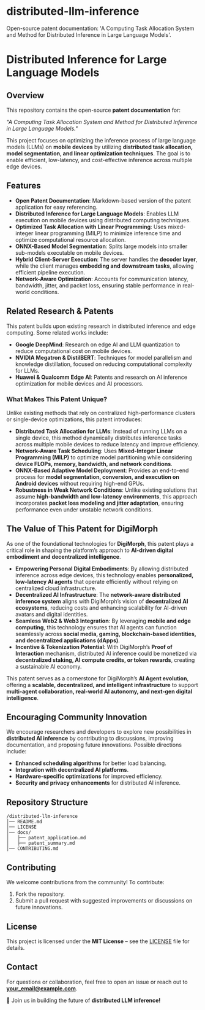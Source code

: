 # distributed-llm-inference
Open-source patent documentation: 'A Computing Task Allocation System and Method for Distributed Inference in Large Language Models'.

# Distributed Inference for Large Language Models

## Overview
This repository contains the open-source **patent documentation** for:

_"A Computing Task Allocation System and Method for Distributed Inference in Large Language Models."_

This project focuses on optimizing the inference process of large language models (LLMs) on **mobile devices** by utilizing **distributed task allocation, model segmentation, and linear optimization techniques**. The goal is to enable efficient, low-latency, and cost-effective inference across multiple edge devices.

## Features
- **Open Patent Documentation**: Markdown-based version of the patent application for easy referencing.
- **Distributed Inference for Large Language Models**: Enables LLM execution on mobile devices using distributed computing techniques.
- **Optimized Task Allocation with Linear Programming**: Uses mixed-integer linear programming (MILP) to minimize inference time and optimize computational resource allocation.
- **ONNX-Based Model Segmentation**: Splits large models into smaller sub-models executable on mobile devices.
- **Hybrid Client-Server Execution**: The server handles the **decoder layer**, while the client manages **embedding and downstream tasks**, allowing efficient pipeline execution.
- **Network-Aware Optimization**: Accounts for communication latency, bandwidth, jitter, and packet loss, ensuring stable performance in real-world conditions.

## Related Research & Patents
This patent builds upon existing research in distributed inference and edge computing. Some related works include:

- **Google DeepMind**: Research on edge AI and LLM quantization to reduce computational cost on mobile devices.
- **NVIDIA Megatron & DistilBERT**: Techniques for model parallelism and knowledge distillation, focused on reducing computational complexity for LLMs.
- **Huawei & Qualcomm Edge AI**: Patents and research on AI inference optimization for mobile devices and AI processors.

### **What Makes This Patent Unique?**
Unlike existing methods that rely on centralized high-performance clusters or single-device optimizations, this patent introduces:

- **Distributed Task Allocation for LLMs**: Instead of running LLMs on a single device, this method dynamically distributes inference tasks across multiple mobile devices to reduce latency and improve efficiency.
- **Network-Aware Task Scheduling**: Uses **Mixed-Integer Linear Programming (MILP)** to optimize model partitioning while considering **device FLOPs, memory, bandwidth, and network conditions**.
- **ONNX-Based Adaptive Model Deployment**: Provides an end-to-end process for **model segmentation, conversion, and execution on Android devices** without requiring high-end GPUs.
- **Robustness in Weak Network Conditions**: Unlike existing solutions that assume **high-bandwidth and low-latency environments**, this approach incorporates **packet loss modeling and jitter adaptation**, ensuring performance even under unstable network conditions.

## The Value of This Patent for DigiMorph
As one of the foundational technologies for **DigiMorph**, this patent plays a critical role in shaping the platform’s approach to **AI-driven digital embodiment and decentralized intelligence**.

- **Empowering Personal Digital Embodiments**: By allowing distributed inference across edge devices, this technology enables **personalized, low-latency AI agents** that operate efficiently without relying on centralized cloud infrastructure.
- **Decentralized AI Infrastructure**: The **network-aware distributed inference system** aligns with DigiMorph’s vision of **decentralized AI ecosystems**, reducing costs and enhancing scalability for AI-driven avatars and digital identities.
- **Seamless Web2 & Web3 Integration**: By leveraging **mobile and edge computing**, this technology ensures that AI agents can function seamlessly across **social media, gaming, blockchain-based identities, and decentralized applications (dApps)**.
- **Incentive & Tokenization Potential**: With DigiMorph’s **Proof of Interaction** mechanism, distributed AI inference could be monetized via **decentralized staking, AI compute credits, or token rewards**, creating a sustainable AI economy.

This patent serves as a cornerstone for DigiMorph’s **AI Agent evolution**, offering a **scalable, decentralized, and intelligent infrastructure** to support **multi-agent collaboration, real-world AI autonomy, and next-gen digital intelligence**.

## Encouraging Community Innovation
We encourage researchers and developers to explore new possibilities in **distributed AI inference** by contributing to discussions, improving documentation, and proposing future innovations. Possible directions include:
- **Enhanced scheduling algorithms** for better load balancing.
- **Integration with decentralized AI platforms**.
- **Hardware-specific optimizations** for improved efficiency.
- **Security and privacy enhancements** for distributed AI inference.

## Repository Structure
```
/distributed-llm-inference
│── README.md
│── LICENSE
│── docs/
│   ├── patent_application.md
│   ├── patent_summary.md
│── CONTRIBUTING.md
```

## Contributing
We welcome contributions from the community! To contribute:
1. Fork the repository.
2. Submit a pull request with suggested improvements or discussions on future innovations.

## License
This project is licensed under the **MIT License** – see the [LICENSE](LICENSE) file for details.

## Contact
For questions or collaboration, feel free to open an issue or reach out to **your_email@example.com**.

🚀 Join us in building the future of **distributed LLM inference!**

